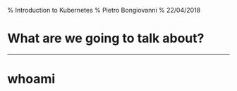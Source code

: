 % Introduction to Kubernetes
% Pietro Bongiovanni
% 22/04/2018

# What are we going to talk about?

---

# whoami
